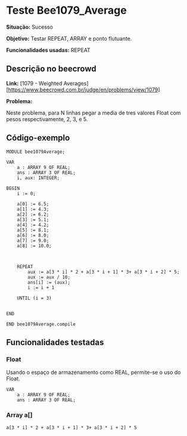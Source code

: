 # Teste Bee1079_Average
<b>Situação:</b> Sucesso

<b>Objetivo:</b> Testar REPEAT, ARRAY e ponto flutuante.

<b>Funcionalidades usadas:</b> REPEAT

## Descrição no beecrowd

<b>Link:</b> [1079 - Weighted Averages][https://www.beecrowd.com.br/judge/en/problems/view/1079]

<b>Problema:</b> 

Neste problema, para N linhas pegar a media de tres valores Float com pesos respectivamente, 2, 3, e 5.



## Código-exemplo

```
MODULE bee1079Average;

VAR
    a : ARRAY 9 OF REAL;
    ans : ARRAY 3 OF REAL;
    i, aux: INTEGER;

BEGIN
    i := 0;
    
    a[0] := 6.5;
    a[1] := 4.3;
    a[2] := 6.2;
    a[3] := 5.1;
    a[4] := 4.2;
    a[5] := 8.1;
    a[6] := 8.0;
    a[7] := 9.0;
    a[8] := 10.0;

    

    REPEAT
        aux := a[3 * i] * 2 + a[3 * i + 1] * 3+ a[3 * i + 2] * 5;
        aux := aux / 10;
        ans[i] := (aux);
        i := i + 1
           
    UNTIL (i = 3)
    

END

END bee1079Average.compile
```

## Funcionalidades testadas
### Float

Usando o espaço de armazenamento como REAL, permite-se o uso do Float.


```
VAR
    a : ARRAY 9 OF REAL;
    ans : ARRAY 3 OF REAL;
```

### Array a[]



```
a[3 * i] * 2 + a[3 * i + 1] * 3+ a[3 * i + 2] * 5
```
